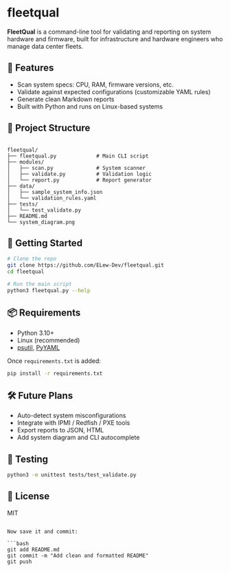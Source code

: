# fleetqual

**FleetQual** is a command-line tool for validating and reporting on system hardware and firmware, built for infrastructure and hardware engineers who manage data center fleets.

## 🔧 Features

- Scan system specs: CPU, RAM, firmware versions, etc.
- Validate against expected configurations (customizable YAML rules)
- Generate clean Markdown reports
- Built with Python and runs on Linux-based systems

## 📁 Project Structure

```

fleetqual/
├── fleetqual.py             # Main CLI script
├── modules/
│   ├── scan.py              # System scanner
│   ├── validate.py          # Validation logic
│   └── report.py            # Report generator
├── data/
│   ├── sample_system_info.json
│   └── validation_rules.yaml
├── tests/
│   └── test_validate.py
├── README.md
└── system_diagram.png

````

## 🚀 Getting Started

```bash
# Clone the repo
git clone https://github.com/ELew-Dev/fleetqual.git
cd fleetqual

# Run the main script
python3 fleetqual.py --help
````

## 📦 Requirements

* Python 3.10+
* Linux (recommended)
* [psutil](https://pypi.org/project/psutil/), [PyYAML](https://pypi.org/project/PyYAML/)

Once `requirements.txt` is added:

```bash
pip install -r requirements.txt
```

## 🛠️ Future Plans

* Auto-detect system misconfigurations
* Integrate with IPMI / Redfish / PXE tools
* Export reports to JSON, HTML
* Add system diagram and CLI autocomplete

## 🧪 Testing

```bash
python3 -m unittest tests/test_validate.py
```

## 📜 License

MIT

````

Now save it and commit:

```bash
git add README.md
git commit -m "Add clean and formatted README"
git push
````